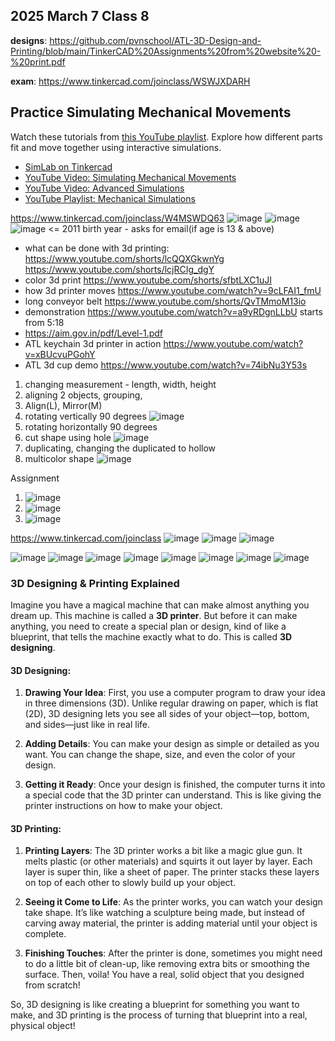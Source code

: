 ## 2025 March 7 Class 8 
**designs**: https://github.com/pvnschool/ATL-3D-Design-and-Printing/blob/main/TinkerCAD%20Assignments%20from%20website%20-%20print.pdf

**exam**: https://www.tinkercad.com/joinclass/WSWJXDARH

## **Practice Simulating Mechanical Movements**  
Watch these tutorials from [this YouTube playlist](https://www.youtube.com/playlist?list=PL2iXvgrJIzwa8GUky6MC-JhYUH7qNuYg0).
Explore how different parts fit and move together using interactive simulations.

- [SimLab on Tinkercad](https://www.tinkercad.com/simlab)
- [YouTube Video: Simulating Mechanical Movements](https://www.youtube.com/watch?v=DBhlWtIm1ig)
- [YouTube Video: Advanced Simulations](https://www.youtube.com/watch?v=XnHdcD6xMMY)
- [YouTube Playlist: Mechanical Simulations](https://www.youtube.com/playlist?list=PLRXLS33csRK4Z0VKbqyJkBhSrftxBfs4H)

https://www.tinkercad.com/joinclass/W4MSWDQ63
![image](https://github.com/user-attachments/assets/6ccde96c-5b08-4457-ac4d-4cc2f670832c)
![image](https://github.com/user-attachments/assets/cd2848e8-a840-4e00-a046-dcd4f5ce97d2)
![image](https://github.com/user-attachments/assets/ced6d5eb-a9d0-4dcc-8ce7-c7f573a8ede2)
<= 2011 birth year - asks for email(if age is 13 & above)

- what can be done with 3d printing: https://www.youtube.com/shorts/lcQQXGkwnYg https://www.youtube.com/shorts/lcjRCIg_dgY
- color 3d print https://www.youtube.com/shorts/sfbtLXC1uJI
- how 3d printer moves https://www.youtube.com/watch?v=9cLFAI1_fmU
- long conveyor belt https://www.youtube.com/shorts/QvTMmoM13io
- demonstration https://www.youtube.com/watch?v=a9yRDgnLLbU starts from 5:18
- https://aim.gov.in/pdf/Level-1.pdf
- ATL keychain 3d printer in action https://www.youtube.com/watch?v=xBUcvuPGohY
- ATL 3d cup demo https://www.youtube.com/watch?v=74ibNu3Y53s

1. changing measurement - length, width, height
2. aligning 2 objects, grouping,
3. Align(L), Mirror(M)
4. rotating vertically 90 degrees ![image](https://github.com/user-attachments/assets/86216a9e-8299-4b25-b799-71c772ee8f47)
5. rotating horizontally 90 degrees
6. cut shape using hole ![image](https://github.com/user-attachments/assets/4411ef6e-c555-475c-9c87-0f00b84ef6b3)
7. duplicating, changing the duplicated to hollow
8. multicolor shape ![image](https://github.com/user-attachments/assets/e37b44c9-d128-4ceb-9324-43f06e33a851)

Assignment
1. ![image](https://github.com/user-attachments/assets/c1b0838f-99e2-466c-8cd1-97028e33b4d0)
2. ![image](https://github.com/user-attachments/assets/e6a24e56-b4bd-456f-969a-19797f04fe2e)
3. ![image](https://github.com/user-attachments/assets/e9682683-dd51-4e53-8662-c895cf01aaf7)

https://www.tinkercad.com/joinclass
![image](https://github.com/user-attachments/assets1/7c80bade-e857-4fb6-8a1a-9e7d3239d88e)
![image](https://github.com/user-attachments/assets1/9698dd77-ab9a-48b0-8bd7-ac01e3c5ebdb)
![image](https://github.com/user-attachments/assets1/1779ec6b-e36b-4d81-b24e-94f81a72039c)

![image](https://github.com/user-attachments/assets/7ce06d73-913d-48c7-89c9-d522cc281648)
![image](https://github.com/user-attachments/assets/62bf6280-1c46-4ba2-be06-1bf2313ebb01)
![image](https://github.com/user-attachments/assets/9bc66cfc-3f64-448f-8dd1-99ec17a3689d)
![image](https://github.com/user-attachments/assets/d642ac43-e788-49be-9dbe-83202d10a5a0)
![image](https://github.com/user-attachments/assets/4c30ba95-d072-42dc-9797-c723f05bd534)
![image](https://github.com/user-attachments/assets/3a980c59-8e2e-4dbf-9563-24326b7289f1)
![image](https://github.com/user-attachments/assets/9b783f77-f8b2-4f00-a742-ad3be0634b00)
![image](https://github.com/user-attachments/assets/83efbebf-24e9-404f-b0e9-57a3f21dc968)


### 3D Designing & Printing Explained

Imagine you have a magical machine that can make almost anything you dream up. This machine is called a **3D printer**. But before it can make anything, you need to create a special plan or design, kind of like a blueprint, that tells the machine exactly what to do. This is called **3D designing**.

#### 3D Designing:
1. **Drawing Your Idea**: First, you use a computer program to draw your idea in three dimensions (3D). Unlike regular drawing on paper, which is flat (2D), 3D designing lets you see all sides of your object—top, bottom, and sides—just like in real life.
   
2. **Adding Details**: You can make your design as simple or detailed as you want. You can change the shape, size, and even the color of your design.

3. **Getting it Ready**: Once your design is finished, the computer turns it into a special code that the 3D printer can understand. This is like giving the printer instructions on how to make your object.

#### 3D Printing:
1. **Printing Layers**: The 3D printer works a bit like a magic glue gun. It melts plastic (or other materials) and squirts it out layer by layer. Each layer is super thin, like a sheet of paper. The printer stacks these layers on top of each other to slowly build up your object.

2. **Seeing it Come to Life**: As the printer works, you can watch your design take shape. It’s like watching a sculpture being made, but instead of carving away material, the printer is adding material until your object is complete.

3. **Finishing Touches**: After the printer is done, sometimes you might need to do a little bit of clean-up, like removing extra bits or smoothing the surface. Then, voila! You have a real, solid object that you designed from scratch!

So, 3D designing is like creating a blueprint for something you want to make, and 3D printing is the process of turning that blueprint into a real, physical object!
